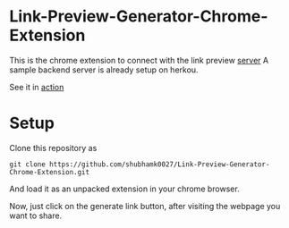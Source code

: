 # Link-Preview-Generator-Chrome-Extension
This is the chrome extension to connect with the link preview [server](https://github.com/shubhamk0027/Link-Preview-Generator) 
A sample backend server is already setup on herkou.

See it in [action](https://drive.google.com/file/d/1dYlpCpWg7XJz7j6U7AEOzv2VKe_Twg7x/view?usp=sharing) 

# Setup
Clone this repository as
    
    git clone https://github.com/shubhamk0027/Link-Preview-Generator-Chrome-Extension.git
    
And load it as an unpacked extension in your chrome browser.

Now, just click on the generate link button, after visiting the webpage you want to share. 


